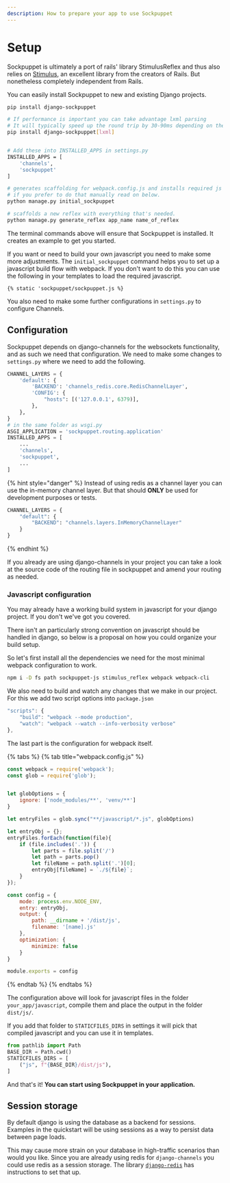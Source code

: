 ```yaml
---
description: How to prepare your app to use Sockpuppet
---
```


# Setup

Sockpuppet is ultimately a port of rails' library StimulusReflex and thus also relies on [Stimulus](https://stimulusjs.org/), an excellent library from the creators of Rails. But nonetheless completely independent from Rails.

You can easily install Sockpuppet to new and existing Django projects.

```bash
pip install django-sockpuppet

# If performance is important you can take advantage lxml parsing
# It will typically speed up the round trip by 30-90ms depending on the html
pip install django-sockpuppet[lxml]


# Add these into INSTALLED_APPS in settings.py
INSTALLED_APPS = [
    'channels',
    'sockpuppet'
]

# generates scaffolding for webpack.config.js and installs required js dependencies
# if you prefer to do that manually read on below.
python manage.py initial_sockpuppet

# scaffolds a new reflex with everything that's needed.
python manage.py generate_reflex app_name name_of_reflex
```

The terminal commands above will ensure that Sockpuppet is installed. It creates an example to get you started.

If you want or need to build your own javascript you need to make some more adjustments. The `initial_sockpuppet` command helps you to set up a javascript build flow with webpack. If you don't want to do this you can use the following in your templates to load the required javascript.

```
{% static 'sockpuppet/sockpuppet.js %}
```

You also need to make some further configurations in `settings.py` to configure Channels.

## Configuration

Sockpuppet depends on django-channels for the websockets functionality, and as such we need that configuration. We need to make some changes to `settings.py` where we need to add the following.

```python
CHANNEL_LAYERS = {
    'default': {
        'BACKEND': 'channels_redis.core.RedisChannelLayer',
        'CONFIG': {
            "hosts": [('127.0.0.1', 6379)],
        },
    },
}
# in the same folder as wsgi.py
ASGI_APPLICATION = 'sockpuppet.routing.application'
INSTALLED_APPS = [
    ...
    'channels',
    'sockpuppet',
    ...
]
```

{% hint style="danger" %}
Instead of using redis as a channel layer you can use the in-memory channel layer. But that should **ONLY** be used for development purposes or tests.

```python
CHANNEL_LAYERS = {
    "default": {
        "BACKEND": "channels.layers.InMemoryChannelLayer"
    }
}
```
{% endhint %}

If you already are using django-channels in your project you can take a look at the source code of the routing file in sockpuppet and amend your routing as needed.

### Javascript configuration

You may already have a working build system in javascript for your django project. If you don't we've got you covered.

There isn't an particularly strong convention on javascript should be handled in django, so below is a proposal on how you could organize your build setup.

So let's first install all the dependencies we need for the most minimal webpack configuration to work.

```bash
npm i -D fs path sockpuppet-js stimulus_reflex webpack webpack-cli
```

We also need to build and watch any changes that we make in our project. For this we add two script options into `package.json`

```javascript
"scripts": {
    "build": "webpack --mode production",
    "watch": "webpack --watch --info-verbosity verbose"
},
```

The last part is the configuration for webpack itself.

{% tabs %}
{% tab title="webpack.config.js" %}
```javascript
const webpack = require('webpack');
const glob = require('glob');


let globOptions = {
    ignore: ['node_modules/**', 'venv/**']
}

let entryFiles = glob.sync("**/javascript/*.js", globOptions)

let entryObj = {};
entryFiles.forEach(function(file){
    if (file.includes('.')) {
        let parts = file.split('/')
        let path = parts.pop()
        let fileName = path.split('.')[0];
        entryObj[fileName] = `./${file}`;
    }
});

const config = {
    mode: process.env.NODE_ENV,
    entry: entryObj,
    output: {
        path: __dirname + '/dist/js',
        filename: '[name].js'
    },
    optimization: {
        minimize: false
    }
}

module.exports = config
```
{% endtab %}
{% endtabs %}

The configuration above will look for javascript files in the folder `your_app/javascript`, compile them and place the output in the folder `dist/js/`.

If you add that folder to `STATICFILES_DIRS` in settings it will pick that compiled javascript and you can use it in templates.

```python
from pathlib import Path
BASE_DIR = Path.cwd()
STATICFILES_DIRS = [
    ("js", f"{BASE_DIR}/dist/js"),
]
```

And that's it! **You can start using Sockpuppet in your application.**

## Session storage

By default django is using the database as a backend for sessions. Examples in the quickstart will be using sessions as a way to persist data between page loads.

This may cause more strain on your database in high-traffic scenarios than would you like. Since you are already using redis for `django-channels` you could use redis as a session storage. The library [`django-redis`](https://github.com/jazzband/django-redis) has instructions to set that up.

